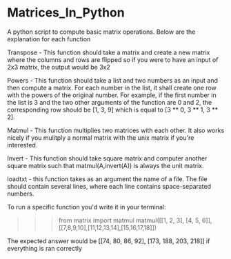 # Matrices_In_Python

A python script to compute basic matrix operations. Below are the explanation for each function

Transpose - This function should take a matrix and create a new matrix where the columns and rows are flipped so if you were to have an input of 2x3 matrix, the output would be 3x2

Powers - This function should take a list and two numbers as an input and then compute a matrix. For each number in the list, it shall create one row with the powers of the original number. For example, if the first number in the list is 3 and the two other arguments of the function are 0 and 2, the corresponding row should be [1, 3, 9] which is equal to [3 ** 0, 3 ** 1, 3 ** 2]. 

Matmul - This function multiplies two matrices with each other. It also works nicely if you mulitply a normal matrix with the unix matrix if you're interested.

Invert - This function should take  square matrix and computer another square matrix such that matmul(A,invert(A)) is always the unit matrix. 

loadtxt - this function takes as an argument the name of a file. The file should contain several lines, where each line contains space-separated numbers. 

To run a specific function you'd write it in your terminal:

>>>from matrix import matmul
>>>matmul([[1, 2, 3], [4, 5, 6]],[[7,8,9,10],[11,12,13,14],[15,16,17,18]])

The expected answer would be 
[[74, 80, 86, 92], [173, 188, 203, 218]] 
if everything is ran correctly
